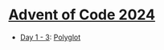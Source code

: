 # [Advent of Code 2024](https://adventofcode.com/2024/)

* [Day 1 - 3](week1/README.md): [Polyglot](https://en.wikipedia.org/wiki/Polyglot_(computing))
